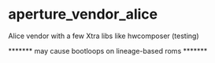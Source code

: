# aperture_vendor_alice
Alice vendor with a few Xtra libs like hwcomposer (testing)


******* may cause bootloops on lineage-based roms *******
